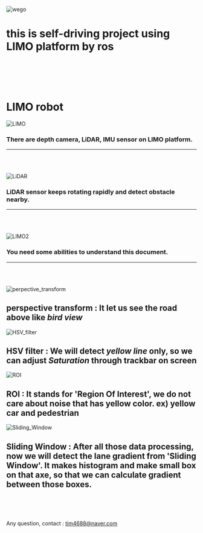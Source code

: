 ![wego](https://user-images.githubusercontent.com/108254705/186351817-5becc3a2-193c-42ba-bfb1-c69a68793806.jpg)

# this is self-driving project using LIMO platform by ros

<br/>
<br/>
<br/>
<br/>

# LIMO robot

![LIMO](https://user-images.githubusercontent.com/108254705/186352378-ec45f209-4c7a-4a15-9984-02d90ca82962.jpg)

### There are depth camera, LiDAR, IMU sensor on LIMO platform.

***
<br/>
<br/>

![LiDAR](https://user-images.githubusercontent.com/108254705/186352724-907a4902-391f-4c5c-98fe-27b1494014a3.jpg)

### LiDAR sensor keeps rotating rapidly and detect obstacle nearby.

***
<br/>
<br/>

![LIMO2](https://user-images.githubusercontent.com/108254705/186352596-25e4ec85-e3af-46cd-965d-0c6f2d76ec1c.jpg)

### You need some abilities to understand this document.

***
<br/>
<br/>

![perpective_transform](https://user-images.githubusercontent.com/108254705/186352856-d07b4a86-cada-423a-a38a-f4155460f272.jpg)

## perspective transform : It let us see the road above like *bird view*

![HSV_filter](https://user-images.githubusercontent.com/108254705/186353246-de4b5383-a892-4940-b705-bfe8b616d96c.jpg)

## HSV filter : We will detect *yellow line* only, so we can adjust *Saturation* through trackbar on screen

![ROI](https://user-images.githubusercontent.com/108254705/186353513-5bb1d591-f6b7-4895-a7b4-8296422451ea.jpg)

## ROI : It stands for 'Region Of Interest', we do not care about noise that has yellow color. ex) yellow car and pedestrian

![Sliding_Window](https://user-images.githubusercontent.com/108254705/186353763-0c4a3e3f-d847-4db1-9f2c-ee8a2c40b2b8.jpg)

## Sliding Window : After all those data processing, now we will detect the lane gradient from 'Sliding Window'. It makes histogram and make small box on that axe, so that we can calculate gradient between those boxes.

<br/>
<br/>
<br/>

Any question, contact : tim4688@naver.com
